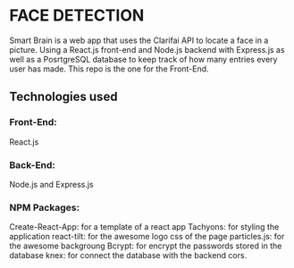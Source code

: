 # FACE DETECTION

Smart Brain is a web app that uses the Clarifai API to locate a face in a picture. Using a React.js front-end and Node.js backend with Express.js as well as a PosrtgreSQL database to keep track of how many entries every user has made. This repo is the one for the Front-End.

## Technologies used
### Front-End:

React.js

### Back-End:

Node.js and Express.js

### NPM Packages:

Create-React-App: for a template of a react app 
Tachyons: for styling the application
react-tilt: for the awesome logo css of the page
particles.js: for the awesome backgroung
Bcrypt: for encrypt the passwords stored in the database
knex: for connect the database with the backend
cors.
